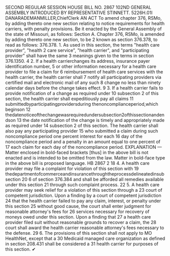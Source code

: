 SECOND REGULAR SESSION
HOUSE BILL NO. 2867
102ND GENERAL ASSEMBLY
INTRODUCED BY REPRESENTATIVE STINNETT.
5226H.01I DANARADEMANMILLER,ChiefClerk
AN ACT
To amend chapter 376, RSMo, by adding thereto one new section relating to notice
requirements for health carriers, with penalty provisions.
Be it enacted by the General Assembly of the state of Missouri, as follows:
Section A. Chapter 376, RSMo, is amended by adding thereto one new section, to be
2 known as section 376.378, to read as follows:
376.378. 1. As used in this section, the terms "health care provider", "health
2 care service", "health carrier", and "participating provider" shall have the same
3 meanings given to the terms in section 376.1350.
4 2. If a health carrierchanges its address, insurance payer identification number,
5 or other information necessary for a health care provider to file a claim for
6 reimbursement of health care services with the health carrier, the health carrier shall
7 notify all participating providers via certified mail and electronic mail of any such
8 change no less than ninety calendar days before the change takes effect.
9 3. If a health carrier fails to provide notification of a change as required under
10 subsection 2 of this section, the health carrier shall expeditiously pay all claims
11 submittedbyparticipatingprovidersduring thenoncomplianceperiod,which beginson
12 thedatenoticeofthechangewasrequiredundersubsection2ofthissectionandendson
13 the date notification of the change is timely and appropriately made as required under
14 subsection 2 of this section. The health carrier shall also pay any participating provider
15 who submitted a claim during such noncompliance period one percent interest for each
16 day of the noncompliance period and a penalty in an amount equal to one percent of
17 each claim for each day of the noncompliance period.
EXPLANATION — Matter enclosed in bold-faced brackets [thus] in the above bill is not enacted and is
intended to be omitted from the law. Matter in bold-face type in the above bill is proposed language.
HB 2867 2
18 4. A health care provider may file a complaint for violation of this section with
19 thedepartmentofcommerceandinsurancethroughtheprocessdelineatedinsubsection
20 6 of section 376.384 and shall be afforded all remedies available under this section
21 through such complaint process.
22 5. A health care provider may seek relief for a violation of this section through a
23 court of competent jurisdiction. Upon a finding by a court of competent jurisdiction
24 that the health carrier failed to pay any claim, interest, or penalty under this section
25 without good cause, the court shall enter judgment for reasonable attorney's fees for
26 services necessary for recovery of moneys owed under this section. Upon a finding that
27 a health care provider filed suit without reasonable grounds to recover a claim, the
28 court shall award the health carrier reasonable attorney's fees necessary to the defense.
29 6. The provisions of this section shall not apply to MO HealthNet, except that a
30 Medicaid managed care organization as defined in section 208.431 shall be considered a
31 health carrier for purposes of this section.
✔